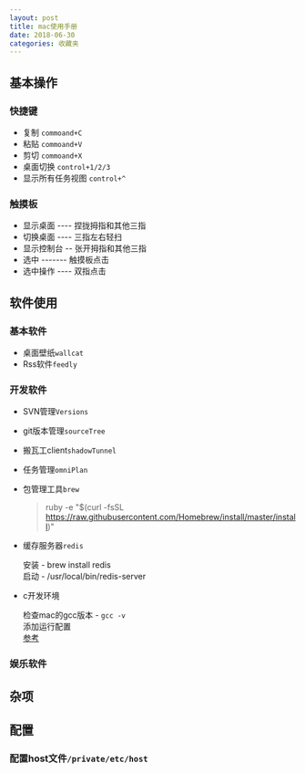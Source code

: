 ```yaml
---
layout: post
title: mac使用手册
date: 2018-06-30
categories: 收藏夹
---
```


## 基本操作

### 快捷键

* 复制 `commoand+C`
* 粘贴 `commoand+V`
* 剪切 `commoand+X`
* 桌面切换 `control+1/2/3`
* 显示所有任务视图 `control+^`


### 触摸板

* 显示桌面 ---- 捏拢拇指和其他三指
* 切换桌面 ---- 三指左右轻扫
* 显示控制台 -- 张开拇指和其他三指
* 选中 ------- 触摸板点击
* 选中操作 ---- 双指点击


## 软件使用

### 基本软件

* 桌面壁纸`wallcat`
* Rss软件`feedly`


### 开发软件

 * SVN管理`Versions`
 * git版本管理`sourceTree`
 * 搬瓦工client`shadowTunnel`
 * 任务管理`omniPlan`
 * 包管理工具`brew`
 
   > ruby -e "$(curl -fsSL https://raw.githubusercontent.com/Homebrew/install/master/install)"

 * 缓存服务器`redis`

     安装 - brew install redis<br>
     启动 - /usr/local/bin/redis-server<br>

 * c开发环境

     检查mac的gcc版本 - `gcc -v` <br>
     添加运行配置<br>
   [参考](https://www.jianshu.com/p/b3d10ae1ecba)

### 娱乐软件


## 杂项

## 配置

### 配置host文件`/private/etc/host`





